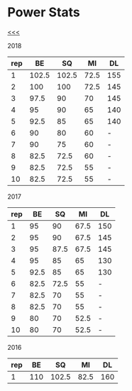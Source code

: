 
Power Stats
======

[<<<](https://github.com/ttltrk/ELSE/blob/master/PWR/PWR.MD)

2018

| rep | BE   | SQ   | MI   | DL  |
|-----|------|------|------|-----|
| 1   | 102.5| 102.5| 72.5 | 155 | 
| 2   | 100  | 100  | 72.5 | 145 |
| 3   | 97.5 | 90   | 70   | 145 |
| 4   | 95   | 90   | 65   | 140 |
| 5   | 92.5 | 85   | 65   | 140 |
| 6   | 90   | 80   | 60   | -   |
| 7   | 90   | 75   | 60   | -   |
| 8   | 82.5 | 72.5 | 60   | -   |
| 9   | 82.5 | 72.5 | 55   | -   |
| 10  | 82.5 | 72.5 | 55   | -   |

2017

| rep | BE   | SQ   | MI   | DL  |
|-----|------|------|------|-----|
| 1   | 95   | 90   | 67.5 | 150 | 
| 2   | 95   | 90   | 67.5 | 145 |
| 3   | 95   | 87.5 | 67.5 | 145 |
| 4   | 95   | 85   | 65   | 130 |
| 5   | 92.5 | 85   | 65   | 130 |
| 6   | 82.5 | 72.5 | 55   | -   |
| 7   | 82.5 | 70   | 55   | -   |
| 8   | 82.5 | 70   | 55   | -   |
| 9   | 80   | 70   | 52.5 | -   |
| 10  | 80   | 70   | 52.5 | -   |

2016

| rep | BE   | SQ   | MI   | DL  |
|-----|------|------|------|-----|
| 1   | 110  | 102.5| 82.5 | 160 | 
